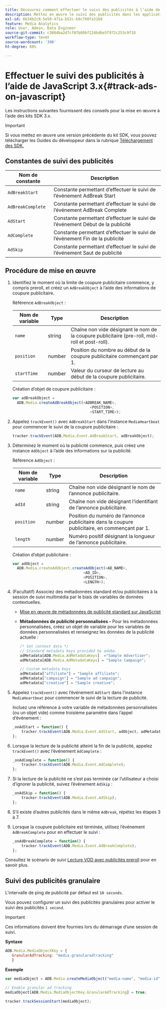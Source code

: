```yaml
---
title: Découvrez comment effectuer le suivi des publicités à lʼaide de JavaScript 3.x
description: Mettez en œuvre le suivi des publicités dans les applications de navigateur (JS) à l’aide du SDK Media.
exl-id: 6b34b2c0-5e50-471a-b52c-b9c760fa3169
feature: Media Analytics
role: User, Admin, Data Engineer
source-git-commit: c308dba2d7cf07b89bf124bd6e5f972c253c9f18
workflow-type: tm+mt
source-wordcount: '398'
ht-degree: 88%

---
```


# Effectuer le suivi des publicités à l’aide de JavaScript 3.x{#track-ads-on-javascript}

Les instructions suivantes fournissent des conseils pour la mise en œuvre à l’aide des kits SDK 3.x.

>[!IMPORTANT]
>
>Si vous mettez en œuvre une version précédente du kit SDK, vous pouvez télécharger les Guides du développeur dans la rubrique [Téléchargement des SDK.](/help/getting-started/download-sdks.md)

## Constantes de suivi des publicités

| Nom de constante | Description   |
|---|---|
| `AdBreakStart` | Constante permettant d’effectuer le suivi de l’événement AdBreak Start |
| `AdBreakComplete` | Constante permettant d’effectuer le suivi de l’événement AdBreak Complete |
| `AdStart` | Constante permettant d’effectuer le suivi de l’événement Début de la publicité |
| `AdComplete` | Constante permettant d’effectuer le suivi de l’événement Fin de la publicité |
| `AdSkip` | Constante permettant d’effectuer le suivi de l’événement Saut de publicité |

## Procédure de mise en œuvre

1. Identifiez le moment où la limite de coupure publicitaire commence, y compris preroll, et créez un `AdBreakObject` à l’aide des informations de coupure publicitaire.

   Référence `AdBreakObject` :

   | Nom de variable | Type | Description |
   | --- | --- | --- |
   | `name` | string | Chaîne non vide désignant le nom de la coupure publicitaire (pre-roll, mid-roll et post-roll). |
   | `position` | number | Position du nombre au début de la coupure publicitaire commençant par 1. |
   | `startTime` | number | Valeur du curseur de lecture au début de la coupure publicitaire. |

   Création d’objet de coupure publicitaire :

   ```js
   var adBreakObject =
     ADB.Media.createAdBreakObject(<ADBREAK_NAME>,
                                      <POSITION>,
                                      <START_TIME>);
   ```

1. Appelez `trackEvent()` avec `AdBreakStart` dans l’instance `MediaHeartbeat` pour commencer le suivi de la coupure publicitaire :

   ```js
   tracker.trackEvent(ADB.Media.Event.AdBreakStart, adBreakObject);
   ```

1. Déterminez le moment où la publicité commence, puis créez une instance `AdObject` à l’aide des informations sur la publicité.

   Référence `AdObject` :

   | Nom de variable | Type | Description |
   | --- | --- | --- |
   | `name` | string | Chaîne non vide désignant le nom de l’annonce publicitaire. |
   | `adId` | string | Chaîne non vide désignant l’identifiant de l’annonce publicitaire. |
   | `position` | number | Position du numéro de l’annonce publicitaire dans la coupure publicitaire, en commençant par 1. |
   | `length` | number | Numéro positif désignant la longueur de l’annonce publicitaire. |

   Création d’objet publicitaire :

   ```js
   var adObject =
     ADB.Media.createAdObject.createAdObject(<AD_NAME>,
                                   <AD_ID>,
                                   <POSITION>,
                                   <LENGTH>);
   ```

1. (Facultatif) Associez des métadonnées standard et/ou publicitaires à la session de suivi multimédia par le biais de variables de données contextuelles.

   * [Mise en œuvre de métadonnées de publicité standard sur JavaScript](/help/use-cases/track-ads/impl-std-ad-metadata/impl-std-ad-md-js/impl-std-ad-metadata-js3.md)
   * **Métadonnées de publicité personnalisées -** Pour les métadonnées personnalisées, créez un objet de variable pour les variables de données personnalisées et renseignez les données de la publicité actuelle :

     ```js
     /* Set context data */
     // Standard metadata keys provided by adobe.
     adMetadata[ADB.Media.AdMetadataKeys]  ="Sample Advertiser";
     adMetadata[ADB.Media.AdMetadataKeys] = "Sample Campaign";
     
     // Custom metadata keys
     adMetadata["affiliate"] = "Sample affiliate";
     adMetadata["campaign"] = "Sample ad campaign";
     adMetadata["creative"] = "Sample creative";
     ```

1. Appelez `trackEvent()` avec l’événement `AdStart` dans l’instance `MediaHeartbeat` pour commencer le suivi de la lecture de publicité.

   Incluez une référence à votre variable de métadonnées personnalisées (ou un objet vide) comme troisième paramètre dans l’appel d’événement :

   ```js
   _onAdStart = function() {
       tracker.trackEvent(ADB.Media.Event.AdStart, adObject, adMetadata);
   };
   ```

1. Lorsque la lecture de la publicité atteint la fin de la publicité, appelez `trackEvent()` avec l’événement `AdComplete` :

   ```js
   _onAdComplete = function() {
       tracker.trackEvent(ADB.Media.Event.AdComplete);
   };
   ```

1. Si la lecture de la publicité ne s’est pas terminée car l’utilisateur a choisi d’ignorer la publicité, suivez l’événement `AdSkip` :

   ```js
   _onAdSkip = function() {
       tracker.trackEvent(ADB.Media.Event.AdSkip);
   };
   ```

1. S’il existe d’autres publicités dans le même `AdBreak`, répétez les étapes 3 à 7.
1. Lorsque la coupure publicitaire est terminée, utilisez l’événement `AdBreakComplete` pour en effectuer le suivi :

   ```js
   _onAdBreakComplete = function() {
       tracker.trackEvent(ADB.Media.Event.AdBreakComplete);
   };
   ```

Consultez le scénario de suivi [Lecture VOD avec publicités preroll](/help/use-cases/tracking-scenarios/vod-preroll-ads.md) pour en savoir plus.

## Suivi des publicités granulaire

L’intervalle de ping de publicité par défaut est `10 seconds`.

Vous pouvez configurer un suivi des publicités granulaires pour activer le suivi des publicités `1 second`.

>[!IMPORTANT]
>
>Ces informations doivent être fournies lors du démarrage d’une session de suivi.



**Syntaxe**

```javascript
ADB.Media.MediaObjectKey = {
   GranularAdTracking: "media.granularadtracking"
   }
```

**Exemple**

```javascript
var mediaObject = ADB.Media.createMediaObject("media-name", "media-id", 60, ADB.Media.StreamType.VOD, ADB.Media.MediaType.Video);

// Enable granular ad tracking
mediaObject[ADB.Media.MediaObjectKey.GranularAdTracking] = true;

tracker.trackSessionStart(mediaObject);
```
